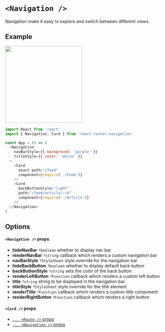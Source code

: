 # ```<Navigation />```
Navigation make it easy to explore and switch between different views.

## Example
<img src="https://raw.githubusercontent.com/LeoLeBras/react-router-navigation/master/docs/navigation.gif" width="250">

```js
import React from 'react'
import { Navigation, Card } from 'react-router-navigation'

const App = () => (
  <Navigation
    navBarStyle={{ background: 'purple' }}
    titleStyle={{ color: 'white' }}
  >
    <Card
      exact path="/feed"
      component={require('./Feed')}
    />
    <Card
      backButtonStyle="light"
      path="/feed/article/:id"
      component={require('./Article')}
    />
  </Navigation>
)
```

## Options

#### ```<Navigation />``` props
* **hideNavBar** ```?boolean``` whether to display nav bar
* **renderNavBar** ```?string``` callback which renders a custom navigation bar
* **navBarStyle** ```?StyleSheet``` style override for the navigation bar
* **hideBackButton** ```?boolean``` whether to display default back button
* **backButtonStyle** ```?string``` sets the color of the back button
* **renderLeftButton** ```?Function``` callback which renders a custom left button
* **title** ```?string``` string to be displayed in the navigation bar
* **titleStyle** ```?StyleSheet``` style override for the title element
* **renderTitle** ```?Function``` callback which renders a custom title component
* **renderRightButton** ```?Function``` callback which renders a right button

#### ```<Card />``` props
* [```... <Route />``` props](https://reacttraining.com/react-router/#route)
* [```... <Navigation />``` props](https://github.com/LeoLeBras/react-router-navigation/blob/master/docs/NAVIGATION.md#navigation--props)
